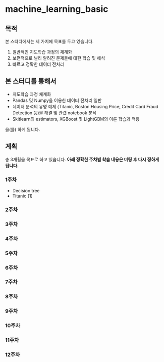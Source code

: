 # machine_learning_basic

## 목적
본 스터디에서는 세 가지에 목표를 두고 있습니다.

1. 일반적인 지도학습 과정의 체계화
2. 보편적으로 널리 알려진 문제들에 대한 학습 및 해석
3. 빠르고 정확한 데이터 전처리

## 본 스터디를 통해서

- 지도학습 과정 체계화
- Pandas 및 Numpy을 이용한 데이터 전처리 일반
- 데이터 분석의 유명 예제 (Titanic, Boston Housing Price, Credit Card Fraud Detection 등)을 해결 및 관련 notebook 분석
- Skitlearn의 estimators, XGBoost 및 LightGBM의 이론 학습과 적용

을(를) 하게 됩니다.

## 계획

총 3개월을 목표로 하고 있습니다. 
**아래 정확한 주차별 학습 내용은 미팅 후 다시 정하게 됩니다.**

### 1주차
- Decision tree
- Titanic (1)
### 2주차
### 3주차
### 4주차
### 5주차
### 6주차
### 7주차
### 8주차
### 9주차
### 10주차
### 11주차
### 12주차









